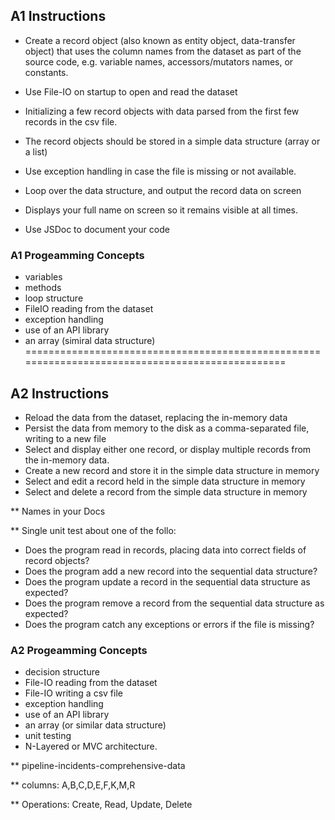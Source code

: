 ## A1 Instructions
- Create a record object (also known as entity object, data-transfer object) that uses the column
  names from the dataset as part of the source code, e.g. variable names, accessors/mutators names, or constants.

- Use File-IO on startup to open and read the dataset
- Initializing a few record objects with data parsed from the first few records in the csv file.
- The record objects should be stored in a simple data structure (array or a list)
- Use exception handling in case the file is missing or not available.

- Loop over the data structure, and output the record data on screen
- Displays your full name on screen so it remains visible at all times.

- Use JSDoc to document your code

### A1 Progeamming Concepts

- variables
- methods
- loop structure
- FileIO reading from the dataset
- exception handling
- use of an API library
- an array (simiral data structure)
================================================================================================

## A2 Instructions

- Reload the data from the dataset, replacing the in-memory data
- Persist the data from memory to the disk as a comma-separated file, writing to a new file
- Select and display either one record, or display multiple records from the in-memory data. 
- Create a new record and store it in the simple data structure in memory
- Select and edit a record held in the simple data structure in memory
- Select and delete a record from the simple data structure in memory

** Names in your Docs

** Single unit test about one of the follo:
- Does the program read in records, placing data into correct fields of record objects? 
- Does the program add a new record into the sequential data structure? 
- Does the program update a record in the sequential data structure as expected? 
- Does the program remove a record from the sequential data structure as expected?
- Does the program catch any exceptions or errors if the file is missing?
### A2 Progeamming Concepts

- decision structure
- File-IO reading from the dataset
- File-IO writing a csv file
- exception handling
- use of an API library
- an array (or similar data structure)
- unit testing
- N-Layered or MVC architecture. 



** pipeline-incidents-comprehensive-data

** columns: A,B,C,D,E,F,K,M,R

** Operations: Create, Read, Update, Delete
